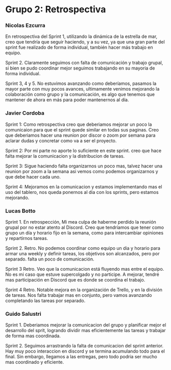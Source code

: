 #  Grupo 2: Retrospectiva

### Nicolas Ezcurra

En retrospectiva del Sprint 1, utilizando la dinámica de la estrella de mar, creo que tendría que seguir haciendo, y a su vez, ya que una gran parte del sprint fue realizado de forma individual, también hacer más trabajo en equipo.

Sprint 2. Claramente seguimos con falta de comunicación y trabajo grupal, si bien se pudo coordinar mejor seguimos trabajando en su mayoria de forma individual.

Sprint 3, 4 y 5. No estuvimos avanzando como deberíamos, pasamos la mayor parte con muy pocos avances, ultimamente venimos mejorando la colaboración como grupo y la comunicación, es algo que tenemos que mantener de ahora en más para poder mantenernos al día.

### Javier Cordoba

Sprint 1: Como retrospectiva creo que deberiamos mejorar un poco la comunicaion para que el sprint quede similar en todas sus paginas. Creo que deberiamos hacer una reunion por discor o zoom por semana para aclarar dudas y concretar como va a ser el proyecto.

Sprint 2: Por mi parte no aporte lo suficiente en este sprint. creo que hace falta mejorar la comunicacion y la distribucion de tareas.

Sprint 3: Sigue haciendo falta organizarnos un poco mas, talvez hacer una reunion por zoom a la semana asi vemos como podemos organizarnos y que debe hacer cada uno.

Sprint 4: Mejoramos en la comunicacion y estamos implementando mas el uso del tablero, nos queda ponernos al dia con los sprints, pero estamos mejorando.

### Lucas Botto

Sprint 1. En retrospección, Mi mea culpa de haberme perdido la reunión grupal por no estar atento al Discord. Creo que tendríamos que tener como grupo un día y horario fijo en la semana, como para intercambiar opiniones y repartirnos tareas. 

Sprint 2. Retro. No podemos coordinar como equipo un dia y horario para armar una weekly y definir tareas, los objetivos son alcanzados, pero por separado. falta un poco de comunicación.

Sprint 3 Retro. Veo que la comunicacion está fluyendo mas entre el equipo. No es mi caso que estuve supercolgado y no participe. A mejorar, tendré mas participación en Discord que es donde se coordina el trabajo.

Sprint 4 Retro. Notable mejora en la organización de Trello, y en la división de tareas. Nos falta trabajar mas en conjunto, pero vamos avanzando completando las tareas por separado.

### Guido Salustri

Sprint 1. Deberiamos mejorar la comunicacion del grupo y planificar mejor el desarrollo del sprit, logrando dividir mas eficientemente las tareas y trabajar de forma mas coordinada.

Sprint 2. Seguimos arrastrando la falta de comunicacion del sprint anterior. Hay muy poco interaccion en discord y se termina acumulando todo para el final. Sin embargo, llegamos a las entregas, pero todo podria ser mucho mas coordinado y eficiente.

